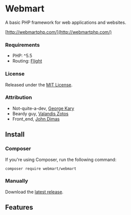 # Webmart

A basic PHP framework for web applications and websites.

[http://webmartphp.com/](http://webmartphp.com/)

### Requirements

- PHP: ^5.5
- Routing: [Flight](https://github.com/mikecao/flight)

### License

Released under the [MIT License](https://github.com/Webmart/webmart/blob/master/LICENSE.md).

### Attribution

- Not-quite-a-dev, [George Kary](http://georgekary.com/)
- Beardy guy, [Valandis Zotos](https://github.com/BalzoT)
- Front_end, [John Dimas](https://github.com/jdimas87)

## Install

### Composer

If you're using Composer, run the following command:

```
composer require webmart/webmart
```

### Manually

Download the [latest release](https://github.com/webmart/webmart/archive/master.zip).

## Features
